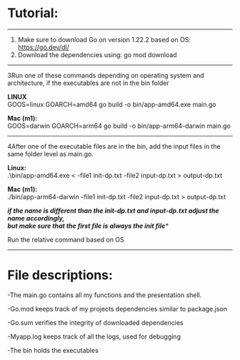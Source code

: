 # **Tutorial**:

------------------------------------------------------------------------------------------------------------
1) Make sure to download Go on version 1.22.2 based on OS: https://go.dev/dl/
2) Download the dependencies using: go mod download

------------------------------------------------------------------------------------------------------------
3Run one of these commands depending on operating system and architecture,
   if the executables are not in the bin folder

**LINUX** <br>
GOOS=linux GOARCH=amd64 go build -o bin/app-amd64.exe main.go

**Mac (m1):** <br>
GOOS=darwin GOARCH=arm64 go build -o bin/app-arm64-darwin main.go

------------------------------------------------------------------------------------------------------------

4After one of the executable files are in the bin, add the input files in the same folder level as main.go.


**Linux:** <br>
.\bin/app-amd64.exe < -file1 init-dp.txt -file2 input-dp.txt > output-dp.txt

**Mac (m1):** <br>
./bin/app-arm64-darwin -file1 init-dp.txt -file2 input-dp.txt > output-dp.txt




_****if the name is different than the init-dp.txt and input-dp.txt adjust the name accordingly, <br>
*but make sure that the first file is always the init file******_

Run the relative command based on OS

------------------------------------------------------------------------------------------------------------
# **File descriptions**: 

-The main.go contains all my functions and the presentation shell.

-Go.mod keeps track of my projects dependencies similar to package.json

-Go.sum verifies the integrity of downloaded dependencies 

-Myapp.log keeps track of all the logs, used for debugging

-The bin holds the executables